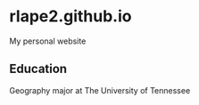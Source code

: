 # rlape2.github.io
My personal website 

## Education
Geography major at The University of Tennessee